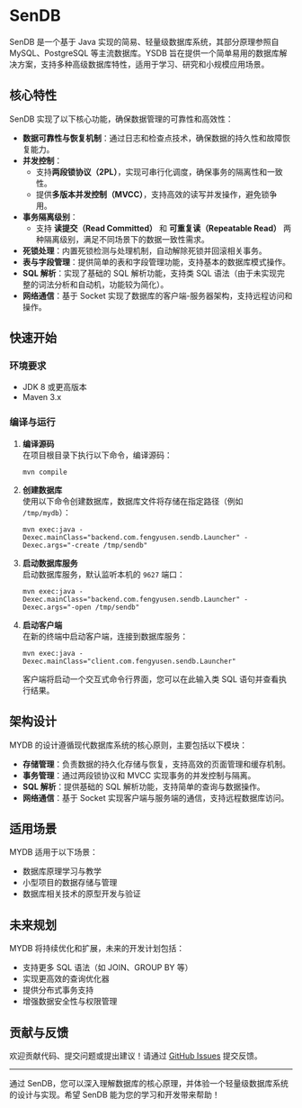 # SenDB

SenDB 是一个基于 Java 实现的简易、轻量级数据库系统，其部分原理参照自 MySQL、PostgreSQL 等主流数据库。YSDB 旨在提供一个简单易用的数据库解决方案，支持多种高级数据库特性，适用于学习、研究和小规模应用场景。

## 核心特性

SenDB 实现了以下核心功能，确保数据管理的可靠性和高效性：

- **数据可靠性与恢复机制**：通过日志和检查点技术，确保数据的持久性和故障恢复能力。
- **并发控制**：
    - 支持**两段锁协议（2PL）**，实现可串行化调度，确保事务的隔离性和一致性。
    - 提供**多版本并发控制（MVCC）**，支持高效的读写并发操作，避免锁争用。
- **事务隔离级别**：
    - 支持 **读提交（Read Committed）** 和 **可重复读（Repeatable Read）** 两种隔离级别，满足不同场景下的数据一致性需求。
- **死锁处理**：内置死锁检测与处理机制，自动解除死锁并回滚相关事务。
- **表与字段管理**：提供简单的表和字段管理功能，支持基本的数据库模式操作。
- **SQL 解析**：实现了基础的 SQL 解析功能，支持类 SQL 语法（由于未实现完整的词法分析和自动机，功能较为简化）。
- **网络通信**：基于 Socket 实现了数据库的客户端-服务器架构，支持远程访问和操作。

## 快速开始

### 环境要求
- JDK 8 或更高版本
- Maven 3.x

### 编译与运行

1. **编译源码**  
   在项目根目录下执行以下命令，编译源码：
   ```shell
   mvn compile
   ```

2. **创建数据库**  
   使用以下命令创建数据库，数据库文件将存储在指定路径（例如 `/tmp/mydb`）：
   ```shell
   mvn exec:java -Dexec.mainClass="backend.com.fengyusen.sendb.Launcher" -Dexec.args="-create /tmp/sendb"
   ```

3. **启动数据库服务**  
   启动数据库服务，默认监听本机的 `9627` 端口：
   ```shell
   mvn exec:java -Dexec.mainClass="backend.com.fengyusen.sendb.Launcher" -Dexec.args="-open /tmp/sendb"
   ```

4. **启动客户端**  
   在新的终端中启动客户端，连接到数据库服务：
   ```shell
   mvn exec:java -Dexec.mainClass="client.com.fengyusen.sendb.Launcher"
   ```
   客户端将启动一个交互式命令行界面，您可以在此输入类 SQL 语句并查看执行结果。

## 架构设计

MYDB 的设计遵循现代数据库系统的核心原则，主要包括以下模块：

- **存储管理**：负责数据的持久化存储与恢复，支持高效的页面管理和缓存机制。
- **事务管理**：通过两段锁协议和 MVCC 实现事务的并发控制与隔离。
- **SQL 解析**：提供基础的 SQL 解析功能，支持简单的查询与数据操作。
- **网络通信**：基于 Socket 实现客户端与服务端的通信，支持远程数据库访问。

## 适用场景

MYDB 适用于以下场景：
- 数据库原理学习与教学
- 小型项目的数据存储与管理
- 数据库相关技术的原型开发与验证

## 未来规划

MYDB 将持续优化和扩展，未来的开发计划包括：
- 支持更多 SQL 语法（如 JOIN、GROUP BY 等）
- 实现更高效的查询优化器
- 提供分布式事务支持
- 增强数据安全性与权限管理

## 贡献与反馈

欢迎贡献代码、提交问题或提出建议！请通过 [GitHub Issues](https://github.com/fengyusen/SenDB/issues) 提交反馈。

---

通过 SenDB，您可以深入理解数据库的核心原理，并体验一个轻量级数据库系统的设计与实现。希望 SenDB 能为您的学习和开发带来帮助！

